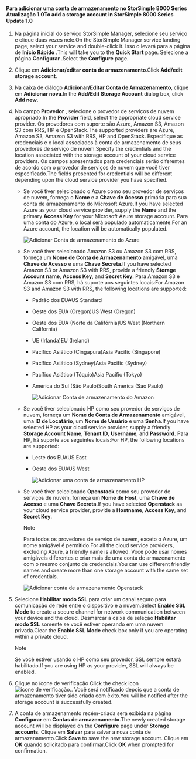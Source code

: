 <!--author=alkohli last changed: 9/17/15-->

#### <a name="to-add-a-storage-account-in-storsimple-8000-series-update-10"></a><span data-ttu-id="3d5e1-101">Para adicionar uma conta de armazenamento no StorSimple 8000 Series Atualização 1.0</span><span class="sxs-lookup"><span data-stu-id="3d5e1-101">To add a storage account in StorSimple 8000 Series Update 1.0</span></span>
1. <span data-ttu-id="3d5e1-102">Na página inicial do serviço StorSimple Manager, selecione seu serviço e clique duas vezes nele.</span><span class="sxs-lookup"><span data-stu-id="3d5e1-102">On the StorSimple Manager service landing page, select your service and double-click it.</span></span> <span data-ttu-id="3d5e1-103">Isso o levará para a página de **Início Rápido** .</span><span class="sxs-lookup"><span data-stu-id="3d5e1-103">This will take you to the **Quick Start** page.</span></span> <span data-ttu-id="3d5e1-104">Selecione a página **Configurar** .</span><span class="sxs-lookup"><span data-stu-id="3d5e1-104">Select the **Configure** page.</span></span>
2. <span data-ttu-id="3d5e1-105">Clique em **Adicionar/editar conta de armazenamento**.</span><span class="sxs-lookup"><span data-stu-id="3d5e1-105">Click **Add/edit storage account**.</span></span>
3. <span data-ttu-id="3d5e1-106">Na caixa de diálogo **Adicionar/Editar Conta de Armazenamento**, clique em **Adicionar nova**.</span><span class="sxs-lookup"><span data-stu-id="3d5e1-106">In the **Add/Edit Storage Account** dialog box, click **Add new**.</span></span>
4. <span data-ttu-id="3d5e1-107">No campo **Provedor** , selecione o provedor de serviços de nuvem apropriado.</span><span class="sxs-lookup"><span data-stu-id="3d5e1-107">In the **Provider** field, select the appropriate cloud service provider.</span></span> <span data-ttu-id="3d5e1-108">Os provedores com suporte são Azure, Amazon S3, Amazon S3 com RRS, HP e OpenStack.</span><span class="sxs-lookup"><span data-stu-id="3d5e1-108">The supported providers are Azure, Amazon S3, Amazon S3 with RRS, HP and OpenStack.</span></span> <span data-ttu-id="3d5e1-109">Especifique as credenciais e o local associados à conta de armazenamento de seus provedores de serviço de nuvem.</span><span class="sxs-lookup"><span data-stu-id="3d5e1-109">Specify the credentials and the location associated with the storage account of your cloud service providers.</span></span> <span data-ttu-id="3d5e1-110">Os campos apresentados para credenciais serão diferentes de acordo com o provedor de serviços de nuvem que você tiver especificado.</span><span class="sxs-lookup"><span data-stu-id="3d5e1-110">The fields presented for credentials will be different depending upon the cloud service provider you have specified.</span></span> 
   
   * <span data-ttu-id="3d5e1-111">Se você tiver selecionado o Azure como seu provedor de serviços de nuvem, forneça o **Nome** e a **Chave de Acesso** primária para sua conta de armazenamento do Microsoft Azure.</span><span class="sxs-lookup"><span data-stu-id="3d5e1-111">If you have selected Azure as your cloud service provider, supply the **Name** and the primary **Access Key** for your Microsoft Azure storage account.</span></span> <span data-ttu-id="3d5e1-112">Para uma conta do Azure, o local será populado automaticamente.</span><span class="sxs-lookup"><span data-stu-id="3d5e1-112">For an Azure account, the location will be automatically populated.</span></span>
     
        ![Adicionar Conta de armazenamento do Azure](./media/storsimple-configure-new-storage-account-u1/AddAzureStorageaccount-include.png)
   * <span data-ttu-id="3d5e1-114">Se você tiver selecionado Amazon S3 ou Amazon S3 com RRS, forneça um **Nome de Conta de Armazenamento** amigável, uma **Chave de Acesso** e uma **Chave Secreta**.</span><span class="sxs-lookup"><span data-stu-id="3d5e1-114">If you have selected Amazon S3 or Amazon S3 with RRS, provide a friendly **Storage Account name**, **Access Key**, and **Secret Key**.</span></span> <span data-ttu-id="3d5e1-115">Para Amazon S3 e Amazon S3 com RRS, há suporte aos seguintes locais:</span><span class="sxs-lookup"><span data-stu-id="3d5e1-115">For Amazon S3 and Amazon S3 with RRS, the following locations are supported:</span></span>
     
     * <span data-ttu-id="3d5e1-116">Padrão dos EUA</span><span class="sxs-lookup"><span data-stu-id="3d5e1-116">US Standard</span></span>
     * <span data-ttu-id="3d5e1-117">Oeste dos EUA (Oregon)</span><span class="sxs-lookup"><span data-stu-id="3d5e1-117">US West (Oregon)</span></span>
     * <span data-ttu-id="3d5e1-118">Oeste dos EUA (Norte da Califórnia)</span><span class="sxs-lookup"><span data-stu-id="3d5e1-118">US West (Northern California)</span></span>
     * <span data-ttu-id="3d5e1-119">UE (Irlanda)</span><span class="sxs-lookup"><span data-stu-id="3d5e1-119">EU (Ireland)</span></span>
     * <span data-ttu-id="3d5e1-120">Pacífico Asiático (Cingapura)</span><span class="sxs-lookup"><span data-stu-id="3d5e1-120">Asia Pacific (Singapore)</span></span>
     * <span data-ttu-id="3d5e1-121">Pacífico Asiático (Sydney)</span><span class="sxs-lookup"><span data-stu-id="3d5e1-121">Asia Pacific (Sydney)</span></span>
     * <span data-ttu-id="3d5e1-122">Pacífico Asiático (Tóquio)</span><span class="sxs-lookup"><span data-stu-id="3d5e1-122">Asia Pacific (Tokyo)</span></span>
     * <span data-ttu-id="3d5e1-123">América do Sul (São Paulo)</span><span class="sxs-lookup"><span data-stu-id="3d5e1-123">South America (Sao Paulo)</span></span>
       
       ![Adicionar Conta de armazenamento do Amazon](./media/storsimple-configure-new-storage-account-u1/AddAmazonStorageaccount-include.png)
   * <span data-ttu-id="3d5e1-125">Se você tiver selecionado HP como seu provedor de serviços de nuvem, forneça um **Nome de Conta de Armazenamento** amigável, uma **ID de Locatário**, um **Nome de Usuário** e uma **Senha**.</span><span class="sxs-lookup"><span data-stu-id="3d5e1-125">If you have selected HP as your cloud service provider, supply a friendly **Storage Account Name**, **Tenant ID**, **Username**, and **Password**.</span></span> <span data-ttu-id="3d5e1-126">Para HP, há suporte aos seguintes locais:</span><span class="sxs-lookup"><span data-stu-id="3d5e1-126">For HP, the following locations are supported:</span></span>
     
     * <span data-ttu-id="3d5e1-127">Leste dos EUA</span><span class="sxs-lookup"><span data-stu-id="3d5e1-127">US East</span></span>
     * <span data-ttu-id="3d5e1-128">Oeste dos EUA</span><span class="sxs-lookup"><span data-stu-id="3d5e1-128">US West</span></span>
       
       ![Adicionar uma conta de armazenamento HP](./media/storsimple-configure-new-storage-account-u1/AddHPStorageaccount-include.png)
   * <span data-ttu-id="3d5e1-130">Se você tiver selecionado **Openstack** como seu provedor de serviços de nuvem, forneça um **Nome de Host**, uma **Chave de Acesso** e uma **Chave Secreta**.</span><span class="sxs-lookup"><span data-stu-id="3d5e1-130">If you have selected **Openstack** as your cloud service provider, provide a **Hostname**, **Access Key**, and **Secret Key**.</span></span>
     
     > [!NOTE]
     > <span data-ttu-id="3d5e1-131">Para todos os provedores de serviço de nuvem, exceto o Azure, um nome amigável é permitido.</span><span class="sxs-lookup"><span data-stu-id="3d5e1-131">For all the cloud service providers, excluding Azure, a friendly name is allowed.</span></span> <span data-ttu-id="3d5e1-132">Você pode usar nomes amigáveis diferentes e criar mais de uma conta de armazenamento com o mesmo conjunto de credenciais.</span><span class="sxs-lookup"><span data-stu-id="3d5e1-132">You can use different friendly names and create more than one storage account with the same set of credentials.</span></span>
     > 
     > 
     
        ![Adicionar conta de armazenamento Openstack](./media/storsimple-configure-new-storage-account-u1/AddOpenstackStorageaccount-include.png)
5. <span data-ttu-id="3d5e1-134">Selecione **Habilitar modo SSL** para criar um canal seguro para comunicação de rede entre o dispositivo e a nuvem.</span><span class="sxs-lookup"><span data-stu-id="3d5e1-134">Select **Enable SSL Mode** to create a secure channel for network communication between your device and the cloud.</span></span> <span data-ttu-id="3d5e1-135">Desmarcar a caixa de seleção **Habilitar modo SSL** somente se você estiver operando em uma nuvem privada.</span><span class="sxs-lookup"><span data-stu-id="3d5e1-135">Clear the **Enable SSL Mode** check box only if you are operating within a private cloud.</span></span>
   
   > [!NOTE]
   > <span data-ttu-id="3d5e1-136">Se você estiver usando o HP como seu provedor, SSL sempre estará habilitado.</span><span class="sxs-lookup"><span data-stu-id="3d5e1-136">If you are using HP as your provider, SSL will always be enabled.</span></span>
   > 
   > 
6. <span data-ttu-id="3d5e1-137">Clique no ícone de verificação </span><span class="sxs-lookup"><span data-stu-id="3d5e1-137">Click the check icon</span></span> ![ícone de verificação](./media/storsimple-configure-new-storage-account/HCS_CheckIcon-include.png)<span data-ttu-id="3d5e1-139">.</span><span class="sxs-lookup"><span data-stu-id="3d5e1-139">.</span></span> <span data-ttu-id="3d5e1-140">Você será notificado depois que a conta de armazenamento tiver sido criada com êxito.</span><span class="sxs-lookup"><span data-stu-id="3d5e1-140">You will be notified after the storage account is successfully created.</span></span>
7. <span data-ttu-id="3d5e1-141">A conta de armazenamento recém-criada será exibida na página **Configurar** em **Contas de armazenamento**.</span><span class="sxs-lookup"><span data-stu-id="3d5e1-141">The newly created storage account will be displayed on the **Configure** page under **Storage accounts**.</span></span> <span data-ttu-id="3d5e1-142">Clique em **Salvar** para salvar a nova conta de armazenamento.</span><span class="sxs-lookup"><span data-stu-id="3d5e1-142">Click **Save** to save the new storage account.</span></span> <span data-ttu-id="3d5e1-143">Clique em **OK** quando solicitado para confirmar.</span><span class="sxs-lookup"><span data-stu-id="3d5e1-143">Click **OK** when prompted for confirmation.</span></span>


